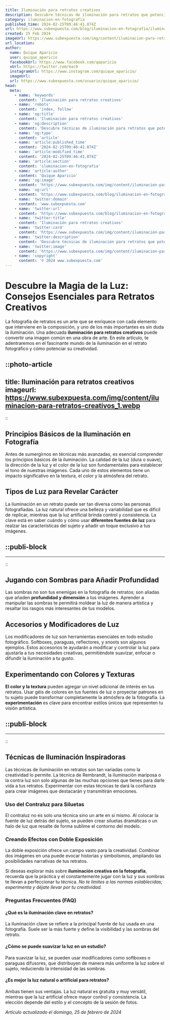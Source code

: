 ```yaml
---
title: Iluminación para retratos creativos
description: Descubre técnicas de iluminación para retratos que potenciarán tu creatividad. Consejos prácticos para capturas inolvidables.
category: iluminacion-en-fotografia
published_time: 2024-02-25T09:46:41.874Z
url: https://www.subexpuesta.com/blog/iluminacion-en-fotografia/iluminacion-para-retratos-creativos
created: 25 Feb 2024
imageUrl: https://www.subexpuesta.com/img/content/iluminacion-para-retratos-creativos_1.webp
url_location:
author:
  name: Quique Aparicio
  user: quique_aparicio
  facebookUrl: https://www.facebook.com/qaparicio
  xUrl: https://twitter.com/eac9
  instagramUrl: https://www.instagram.com/quique_aparicio/
  imageUrl: 
  url: https://www.subexpuesta.com/usuario/quique_aparicio/
head:
  meta:
    - name: 'keywords'
      content: 'Iluminación para retratos creativos'
    - name: 'robots'
      content: 'index, follow'
    - name: 'og:title'
      content: 'Iluminación para retratos creativos'
    - name: 'og:description'
      content: 'Descubre técnicas de iluminación para retratos que potenciarán tu creatividad. Consejos prácticos para capturas inolvidables.'
    - name: 'og:type'
      content: 'article'
    - name: 'article:published_time'
      content: '2024-02-25T09:46:41.874Z'
    - name: 'article:modified_time'
      content: '2024-02-25T09:46:41.874Z'
    - name: 'article:section'
      content: 'iluminacion-en-fotografia'
    - name: 'article:author'
      content: 'Quique Aparicio'
    - name: 'og:image'
      content: 'https://www.subexpuesta.com/img/content/iluminacion-para-retratos-creativos_1.webp'
    - name: 'og:url'
      content: 'https://www.subexpuesta.com/blog/iluminacion-en-fotografia/iluminacion-para-retratos-creativos'
    - name: 'twitter:domain'
      content: 'www.subexpuesta.com'
    - name: 'twitter:url'
      content: 'https://www.subexpuesta.com/blog/iluminacion-en-fotografia/iluminacion-para-retratos-creativos'
    - name: 'twitter:title'
      content: 'Iluminación para retratos creativos'
    - name: 'twitter:card'
      content: 'https://www.subexpuesta.com/img/content/iluminacion-para-retratos-creativos_1.webp'
    - name: 'twitter:description'
      content: 'Descubre técnicas de iluminación para retratos que potenciarán tu creatividad. Consejos prácticos para capturas inolvidables.'
    - name: 'twitter:image'
      content: 'https://www.subexpuesta.com/img/content/iluminacion-para-retratos-creativos_1.webp'
    - name: 'copyright'
      content: '© 2024 www.subexpuesta.com'
---
```

# Descubre la Magia de la Luz: Consejos Esenciales para Retratos Creativos

La fotografía de retratos es un arte que se enriquece con cada elemento que interviene en la composición, y uno de los más importantes es sin duda la iluminación. Una adecuada **iluminación para retratos creativos** puede convertir una imagen común en una obra de arte. En este artículo, te adentraremos en el fascinante mundo de la iluminación en el retrato fotográfico y cómo potenciar su creatividad.


::photo-article
---
title: Iluminación para retratos creativos
imageurl: https://www.subexpuesta.com/img/content/iluminacion-para-retratos-creativos_1.webp
---
::


## Principios Básicos de la Iluminación en Fotografía

Antes de sumergirnos en técnicas más avanzadas, es esencial comprender los principios básicos de la iluminación. La calidad de la luz (dura o suave), la dirección de la luz y el color de la luz son fundamentales para establecer el tono de nuestras imágenes. Cada uno de estos elementos tiene un impacto significativo en la textura, el color y la atmósfera del retrato.

## Tipos de Luz para Revelar Carácter

La iluminación en un retrato puede ser tan diversa como las personas fotografiadas. La luz natural ofrece una belleza y variabilidad que es difícil de replicar, mientras que la luz artificial brinda control y consistencia. La clave está en saber cuándo y cómo usar **diferentes fuentes de luz** para realzar las características del sujeto y añadir un toque exclusivo a tus imágenes.


  ::publi-block
  ---
  ---
  ::
  
  
## Jugando con Sombras para Añadir Profundidad

Las sombras no son tus enemigas en la fotografía de retratos; son aliadas que añaden **profundidad y dimensión** a tus imágenes. Aprender a manipular las sombras te permitirá moldear la luz de manera artística y resaltar los rasgos más interesantes de tus modelos.

## Accesorios y Modificadores de Luz

Los modificadores de luz son herramientas esenciales en todo estudio fotográfico. Softboxes, paraguas, reflectores, y snoots son algunos ejemplos. Estos accesorios te ayudarán a modificar y controlar la luz para ajustarla a tus necesidades creativas, permitiéndote suavizar, enfocar o difundir la iluminación a tu gusto.

## Experimentando con Colores y Texturas

**El color y la textura** pueden agregar un nivel adicional de interés en tus retratos. Usar géis de colores en tus fuentes de luz o proyectar patrones en tu sujeto puede transformar completamente la atmósfera de la fotografía. La **experimentación** es clave para encontrar estilos únicos que representen tu visión artística.


  ::publi-block
  ---
  ---
  ::
  
  
## Técnicas de Iluminación Inspiradoras

Las técnicas de iluminación en retratos son tan variadas como la creatividad lo permite. La técnica de Rembrandt, la iluminación mariposa o la contra luz son solo algunas de las muchas opciones que tienes para darle vida a tus retratos. Experimentar con estas técnicas te dará la confianza para crear imágenes que destacarán y transmitirán emociones.

### Uso del Contraluz para Siluetas

El contraluz no es solo una técnica sino un arte en sí mismo. Al colocar la fuente de luz detrás del sujeto, se pueden crear siluetas dramáticas o un halo de luz que resalte de forma sublime el contorno del modelo.

### Creando Efectos con Doble Exposición

La doble exposición ofrece un campo vasto para la creatividad. Combinar dos imágenes en una puede evocar historias y simbolismos, ampliando las posibilidades narrativas de tus retratos.

Si deseas explorar más sobre **iluminación creativa en la fotografía**, recuerda que la práctica y el constantemente jugar con la luz y sus sombras te llevan a perfeccionar tu técnica. *No te limites a las normas establecidas; experimenta y déjate llevar por tu creatividad.*

### Preguntas Frecuentes (FAQ)

#### ¿Qué es la iluminación clave en retratos?
La iluminación clave se refiere a la principal fuente de luz usada en una fotografía. Suele ser la más fuerte y define la visibilidad y las sombras del retrato.

#### ¿Cómo se puede suavizar la luz en un estudio?
Para suavizar la luz, se pueden usar modificadores como softboxes o paraguas difusores, que distribuyen de manera más uniforme la luz sobre el sujeto, reduciendo la intensidad de las sombras.

#### ¿Es mejor la luz natural o artificial para retratos?
Ambas tienen sus ventajas. La luz natural es gratuita y muy versátil, mientras que la luz artificial ofrece mayor control y consistencia. La elección depende del estilo y el concepto de la sesión de fotos.

_Artículo actualizado el domingo, 25 de febrero de 2024_